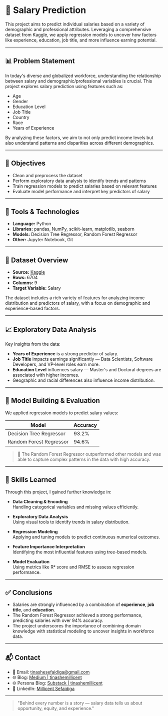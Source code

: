 # 💼 Salary Prediction 

This project aims to predict individual salaries based on a variety of demographic and professional attributes. Leveraging a comprehensive dataset from Kaggle, we apply regression models to uncover how factors like experience, education, job title, and more influence earning potential.

---

## 📊 Problem Statement

In today's diverse and globalized workforce, understanding the relationship between salary and demographic/professional variables is crucial. This project explores salary prediction using features such as:

- Age
- Gender
- Education Level
- Job Title
- Country
- Race
- Years of Experience

By analyzing these factors, we aim to not only predict income levels but also understand patterns and disparities across different demographics.

---

## 🧠 Objectives

- Clean and preprocess the dataset
- Perform exploratory data analysis to identify trends and patterns
- Train regression models to predict salaries based on relevant features
- Evaluate model performance and interpret key predictors of salary

---

## 🧰 Tools & Technologies

- **Language:** Python  
- **Libraries:** pandas, NumPy, scikit-learn, matplotlib, seaborn  
- **Models:** Decision Tree Regressor, Random Forest Regressor  
- **Other:** Jupyter Notebook, Git

---

## 📁 Dataset Overview

- **Source:** [Kaggle](https://www.kaggle.com/)
- **Rows:** 6704 
- **Columns:** 9  
- **Target Variable:** Salary

The dataset includes a rich variety of features for analyzing income distribution and predictors of salary, with a focus on demographic and experience-based factors.

---

## 📈 Exploratory Data Analysis

Key insights from the data:

- **Years of Experience** is a strong predictor of salary.
- **Job Title** impacts earnings significantly — Data Scientists, Software Developers, and VP-level roles earn more.
- **Education Level** influences salary — Master's and Doctoral degrees are associated with higher incomes.
- Geographic and racial differences also influence income distribution.

---

## 🤖 Model Building & Evaluation

We applied regression models to predict salary values:

| Model                   | Accuracy |
|------------------------|----------|
| Decision Tree Regressor | 93.2%    |
| Random Forest Regressor | 94.6%    |

> 📌 The Random Forest Regressor outperformed other models and was able to capture complex patterns in the data with high accuracy.

---

## 🧠 Skills Learned

Through this project, I gained further knowledge in:

- **Data Cleaning & Encoding**  
  Handling categorical variables and missing values efficiently.

- **Exploratory Data Analysis**  
  Using visual tools to identify trends in salary distribution.

- **Regression Modeling**  
  Applying and tuning models to predict continuous numerical outcomes.

- **Feature Importance Interpretation**  
  Identifying the most influential features using tree-based models.

- **Model Evaluation**  
  Using metrics like R² score and RMSE to assess regression performance.

---

## ✅ Conclusions

- Salaries are strongly influenced by a combination of **experience**, **job title**, and **education**.
- The Random Forest Regressor achieved a strong performance, predicting salaries with over 94% accuracy.
- The project underscores the importance of combining domain knowledge with statistical modeling to uncover insights in workforce data.

---

## 📬 Contact


- 📧 Email: [tinashesefaidiga@gmail.com](mailto:tinashesefaidiga@gmail.com)  
- 🌐 Blog: [Medium | tinashemillicent](https://medium.com/@tinashemillicent)
- 🌐 Persona Blog: [Substack | tinashemillicent](https://tinashemillicent.substack.com)  
- 💼 LinkedIn: [Millicent Sefaidiga](https://linkedin.com/in/millicentsefaidiga)

---

> "Behind every number is a story — salary data tells us about opportunity, equity, and experience."
